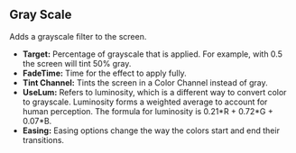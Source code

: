 ## Gray Scale
Adds a grayscale filter to the screen.

- **Target:** Percentage of grayscale that is applied. For example, with 0.5 the screen will tint 50% gray.
- **FadeTime:** Time for the effect to apply fully.
- **Tint Channel:** Tints the screen in a Color Channel instead of gray.
- **UseLum:** Refers to luminosity, which is a different way to convert color to grayscale. Luminosity forms a weighted average to account for human perception. The formula for luminosity is 0.21\*R + 0.72\*G + 0.07\*B.
- **Easing:** Easing options change the way the colors start and end their transitions.